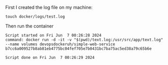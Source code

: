 First I created the log file on my machine:

```
touch docker/logs/test.log
```

Then run the container

```
Script started on Fri Jun  7 00:26:28 2024
command: docker run -d -it -v "$(pwd)/text.log:/usr/src/app/text.log" --name volumes devopsdockeruh/simple-web-service
b7cc6a009527b8ab81eb4775bc04fef705e7b0431bc7ba75ac5ed38a79c65b6e

Script done on Fri Jun  7 00:26:29 2024
```
